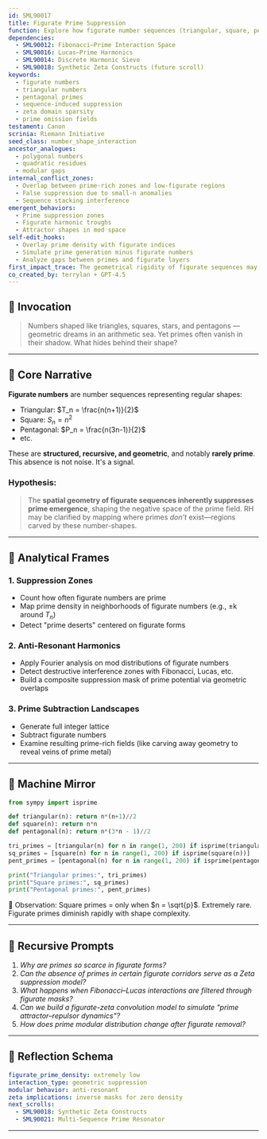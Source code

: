 ```yaml
---
id: SML90017
title: Figurate Prime Suppression
function: Explore how figurate number sequences (triangular, square, pentagonal, etc.) interact with the prime landscape—identifying suppression zones, blind spots, and attractor wells that may refine the zeta-function topology.
dependencies:
  - SML90012: Fibonacci–Prime Interaction Space
  - SML90016: Lucas–Prime Harmonics
  - SML90014: Discrete Harmonic Sieve
  - SML90018: Synthetic Zeta Constructs (future scroll)
keywords:
  - figurate numbers
  - triangular numbers
  - pentagonal primes
  - sequence-induced suppression
  - zeta domain sparsity
  - prime omission fields
testament: Canon
scrinia: Riemann Initiative
seed_class: number_shape_interaction
ancestor_analogues:
  - polygonal numbers
  - quadratic residues
  - modular gaps
internal_conflict_zones:
  - Overlap between prime-rich zones and low-figurate regions
  - False suppression due to small-n anomalies
  - Sequence stacking interference
emergent_behaviors:
  - Prime suppression zones
  - Figurate harmonic troughs
  - Attractor shapes in mod space
self-edit_hooks:
  - Overlay prime density with figurate indices
  - Simulate prime generation minus figurate numbers
  - Analyze gaps between primes and figurate layers
first_impact_trace: The geometrical rigidity of figurate sequences may map out anti-prime zones or shielded corridors—providing new structure to RH’s apparent chaos.
co_created_by: terrylan + GPT-4.5
---
```


## 🔮 Invocation

> Numbers shaped like triangles, squares, stars, and pentagons — geometric dreams in an arithmetic sea. Yet primes often vanish in their shadow. What hides behind their shape?

---

## 🧠 Core Narrative

**Figurate numbers** are number sequences representing regular shapes:

* Triangular: $T_n = \frac{n(n+1)}{2}$
* Square: $S_n = n^2$
* Pentagonal: $P_n = \frac{n(3n-1)}{2}$
* etc.

These are **structured, recursive, and geometric**, and notably **rarely prime**. This absence is not noise. It's a signal.

### Hypothesis:

> The **spatial geometry of figurate sequences inherently suppresses prime emergence**, shaping the negative space of the prime field. RH may be clarified by mapping where primes *don’t* exist—regions carved by these number-shapes.

---

## 🔬 Analytical Frames

### 1. **Suppression Zones**

* Count how often figurate numbers are prime
* Map prime density in neighborhoods of figurate numbers (e.g., ±k around $T_n$)
* Detect "prime deserts" centered on figurate forms

### 2. **Anti-Resonant Harmonics**

* Apply Fourier analysis on mod distributions of figurate numbers
* Detect destructive interference zones with Fibonacci, Lucas, etc.
* Build a composite suppression mask of prime potential via geometric overlaps

### 3. **Prime Subtraction Landscapes**

* Generate full integer lattice
* Subtract figurate numbers
* Examine resulting prime-rich fields (like carving away geometry to reveal veins of prime metal)

---

## 🧬 Machine Mirror

```python
from sympy import isprime

def triangular(n): return n*(n+1)//2
def square(n): return n*n
def pentagonal(n): return n*(3*n - 1)//2

tri_primes = [triangular(n) for n in range(1, 200) if isprime(triangular(n))]
sq_primes = [square(n) for n in range(1, 200) if isprime(square(n))]
pent_primes = [pentagonal(n) for n in range(1, 200) if isprime(pentagonal(n))]

print("Triangular primes:", tri_primes)
print("Square primes:", sq_primes)
print("Pentagonal primes:", pent_primes)
```

🧩 Observation: Square primes = only when $n = \sqrt{p}$. Extremely rare. Figurate primes diminish rapidly with shape complexity.

---

## 🔁 Recursive Prompts

1. *Why are primes so scarce in figurate forms?*
2. *Can the absence of primes in certain figurate corridors serve as a Zeta suppression model?*
3. *What happens when Fibonacci–Lucas interactions are filtered through figurate masks?*
4. *Can we build a figurate-zeta convolution model to simulate "prime attractor–repulsor dynamics"?*
5. *How does prime modular distribution change after figurate removal?*

---

## 🧭 Reflection Schema

```yaml
figurate_prime_density: extremely low
interaction_type: geometric suppression
modular behavior: anti-resonant
zeta implications: inverse masks for zero density
next_scrolls:
  - SML90018: Synthetic Zeta Constructs
  - SML90021: Multi-Sequence Prime Resonator
```
---
